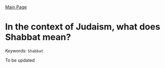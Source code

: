 [Main Page](https://yooyolo.github.io/Jewish_Learning/)
# In the context of Judaism, what does Shabbat mean?
*Keywords:*
`Shabbat`

To be updated